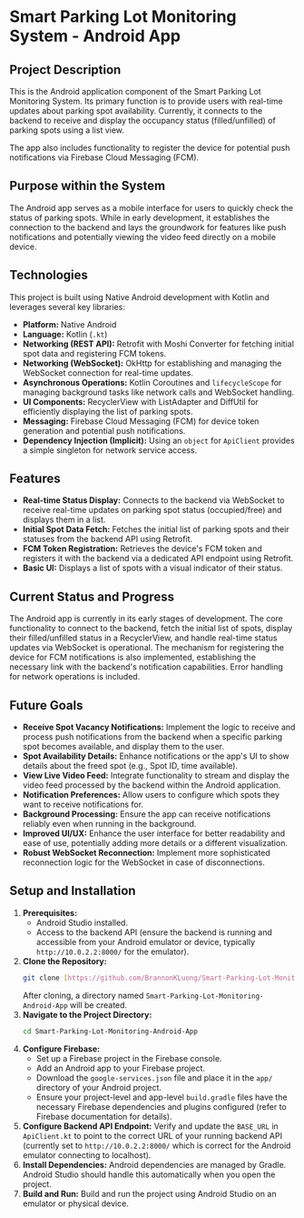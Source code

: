 # Smart Parking Lot Monitoring System - Android App

## Project Description

This is the Android application component of the Smart Parking Lot Monitoring System. Its primary function is to provide users with real-time updates about parking spot availability. Currently, it connects to the backend to receive and display the occupancy status (filled/unfilled) of parking spots using a list view.

The app also includes functionality to register the device for potential push notifications via Firebase Cloud Messaging (FCM).

## Purpose within the System

The Android app serves as a mobile interface for users to quickly check the status of parking spots. While in early development, it establishes the connection to the backend and lays the groundwork for features like push notifications and potentially viewing the video feed directly on a mobile device.

## Technologies

This project is built using Native Android development with Kotlin and leverages several key libraries:

* **Platform:** Native Android
* **Language:** Kotlin (`.kt`)
* **Networking (REST API):** Retrofit with Moshi Converter for fetching initial spot data and registering FCM tokens.
* **Networking (WebSocket):** OkHttp for establishing and managing the WebSocket connection for real-time updates.
* **Asynchronous Operations:** Kotlin Coroutines and `lifecycleScope` for managing background tasks like network calls and WebSocket handling.
* **UI Components:** RecyclerView with ListAdapter and DiffUtil for efficiently displaying the list of parking spots.
* **Messaging:** Firebase Cloud Messaging (FCM) for device token generation and potential push notifications.
* **Dependency Injection (Implicit):** Using an `object` for `ApiClient` provides a simple singleton for network service access.

## Features

* **Real-time Status Display:** Connects to the backend via WebSocket to receive real-time updates on parking spot status (occupied/free) and displays them in a list.
* **Initial Spot Data Fetch:** Fetches the initial list of parking spots and their statuses from the backend API using Retrofit.
* **FCM Token Registration:** Retrieves the device's FCM token and registers it with the backend via a dedicated API endpoint using Retrofit.
* **Basic UI:** Displays a list of spots with a visual indicator of their status.

## Current Status and Progress

The Android app is currently in its early stages of development. The core functionality to connect to the backend, fetch the initial list of spots, display their filled/unfilled status in a RecyclerView, and handle real-time status updates via WebSocket is operational. The mechanism for registering the device for FCM notifications is also implemented, establishing the necessary link with the backend's notification capabilities. Error handling for network operations is included.

## Future Goals

* **Receive Spot Vacancy Notifications:** Implement the logic to receive and process push notifications from the backend when a specific parking spot becomes available, and display them to the user.
* **Spot Availability Details:** Enhance notifications or the app's UI to show details about the freed spot (e.g., Spot ID, time available).
* **View Live Video Feed:** Integrate functionality to stream and display the video feed processed by the backend within the Android application.
* **Notification Preferences:** Allow users to configure which spots they want to receive notifications for.
* **Background Processing:** Ensure the app can receive notifications reliably even when running in the background.
* **Improved UI/UX:** Enhance the user interface for better readability and ease of use, potentially adding more details or a different visualization.
* **Robust WebSocket Reconnection:** Implement more sophisticated reconnection logic for the WebSocket in case of disconnections.

## Setup and Installation

1.  **Prerequisites:**
    * Android Studio installed.
    * Access to the backend API (ensure the backend is running and accessible from your Android emulator or device, typically `http://10.0.2.2:8000/` for the emulator).
2.  **Clone the Repository:**
    ```bash
    git clone [https://github.com/BrannonKLuong/Smart-Parking-Lot-Monitoring-Android-App](https://github.com/BrannonKLuong/Smart-Parking-Lot-Monitoring-Android-App)
    ```
    After cloning, a directory named `Smart-Parking-Lot-Monitoring-Android-App` will be created.
3.  **Navigate to the Project Directory:**
    ```bash
    cd Smart-Parking-Lot-Monitoring-Android-App
    ```
4.  **Configure Firebase:**
    * Set up a Firebase project in the Firebase console.
    * Add an Android app to your Firebase project.
    * Download the `google-services.json` file and place it in the `app/` directory of your Android project.
    * Ensure your project-level and app-level `build.gradle` files have the necessary Firebase dependencies and plugins configured (refer to Firebase documentation for details).
5.  **Configure Backend API Endpoint:** Verify and update the `BASE_URL` in `ApiClient.kt` to point to the correct URL of your running backend API (currently set to `http://10.0.2.2:8000/` which is correct for the Android emulator connecting to localhost).
6.  **Install Dependencies:** Android dependencies are managed by Gradle. Android Studio should handle this automatically when you open the project.
7.  **Build and Run:** Build and run the project using Android Studio on an emulator or physical device.
